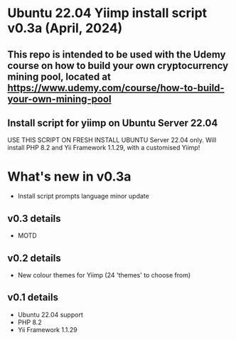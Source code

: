 # Ubuntu 22.04 Yiimp install script v0.3a (April, 2024)

## This repo is intended to be used with the Udemy course on how to build your own cryptocurrency mining pool, located at https://www.udemy.com/course/how-to-build-your-own-mining-pool

## Install script for yiimp on Ubuntu Server 22.04
USE THIS SCRIPT ON FRESH INSTALL UBUNTU Server 22.04 only.
Will install PHP 8.2 and Yii Framework 1.1.29, with a customised Yiimp!

# What's new in v0.3a
- Install script prompts language minor update
  
## v0.3 details
- MOTD

## v0.2 details
- New colour themes for Yiimp (24 'themes' to choose from)

## v0.1 details
- Ubuntu 22.04 support
- PHP 8.2
- Yii Framework 1.1.29
